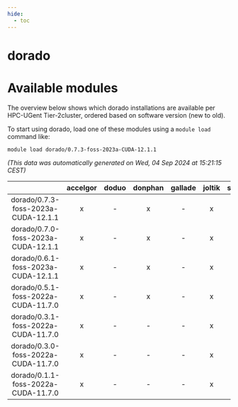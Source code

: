 ```yaml
---
hide:
  - toc
---
```


dorado
======

# Available modules


The overview below shows which dorado installations are available per HPC-UGent Tier-2cluster, ordered based on software version (new to old).

To start using dorado, load one of these modules using a `module load` command like:

```shell
module load dorado/0.7.3-foss-2023a-CUDA-12.1.1
```

*(This data was automatically generated on Wed, 04 Sep 2024 at 15:21:15 CEST)*  

| |accelgor|doduo|donphan|gallade|joltik|shinx|skitty|
| :---: | :---: | :---: | :---: | :---: | :---: | :---: | :---: |
|dorado/0.7.3-foss-2023a-CUDA-12.1.1|x|-|x|-|x|-|-|
|dorado/0.7.0-foss-2023a-CUDA-12.1.1|x|-|x|-|x|-|-|
|dorado/0.6.1-foss-2023a-CUDA-12.1.1|x|-|x|-|x|-|-|
|dorado/0.5.1-foss-2022a-CUDA-11.7.0|x|-|x|-|x|-|-|
|dorado/0.3.1-foss-2022a-CUDA-11.7.0|x|-|-|-|x|-|-|
|dorado/0.3.0-foss-2022a-CUDA-11.7.0|x|-|-|-|x|-|-|
|dorado/0.1.1-foss-2022a-CUDA-11.7.0|x|-|-|-|x|-|-|
